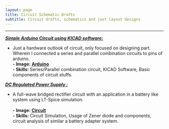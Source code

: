 ```yaml
---
layout: page
title: Circuit Schematic Drafts
subtitle: Circuit drafts, schematics and just layout designs
---
```



-----------

<b> <EM><U>  Simple Arduino Circuit using KICAD software: </U></EM></b> <br>
- Just a hardware outlook of circuit, only focused on designing part. Wherein I connected a series and parallel combination circuits to pins of arduino.<br>
<b> -   Image:</b> <a href="https://github.com/SumaAcharya/sumaacharya.github.io/blob/master/assets/img/IMP.png"> <u>
<b> Arduino </b></u> </a> <br>
<b> - Skills: </b> Series/Parallel combination circuit, KICAD Software, Basic components of circuit stuffs.

<b> <EM><U>  DC Regulated Power Supply :</U></EM></b> <br>
- A full-wave bridged rectifier circuit with an application in a battery like system using LT-Spice simulation.
  </br>
  <br>
  <b> - Image: </b> <a href="https://github.com/SumaAcharya/LTSpice-Simulation/blob/main/Project%201/%20Circuit%20with%20graph%20.png"><u>
<b> Circuit </b></u></a> <br>
<b>- Skills: </b> Circuit Simulation, Usage of Zener diode and components, circuit analysis of similar a battery adapter system.
